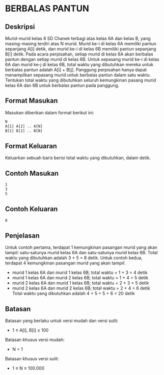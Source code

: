 # BERBALAS PANTUN

## Deskripsi
Murid-murid kelas 6 SD Chanek terbagi atas kelas 6A dan kelas B, yang masing-masing terdiri atas N
murid. Murid ke-i di kelas 6A memiliki pantun sepanjang A[i] detik, dan murid ke-i di kelas 6B memiliki
pantun sepanjang B[i] detik.
Pada acara perpisahan, setiap murid di kelas 6A akan berbalas pantun dengan setiap murid di kelas 6B.
Untuk sepasang murid ke-i di kelas 6A dan murid ke-j di kelas 6B, total waktu yang dibutuhkan mereka
untuk berbalas pantun adalah A[i] + B[j].
Panggung perpisahan hanya dapat menampilkan sepasang murid untuk berbalas pantun dalam satu
waktu. Tentukan total waktu yang dibutuhkan seluruh kemungkinan pasang murid kelas 6A dan 6B
untuk berbalas pantun pada panggung.

## Format Masukan
Masukan diberikan dalam format berikut ini:

```xml
N
A[1] A[2] .. A[N]
B[1] B[2] .. B[N]
```

## Format Keluaran
Keluarkan sebuah baris berisi total waktu yang dibutuhkan, dalam detik.

## Contoh Masukan
```xml
1
3
5
```

## Contoh Keluaran
```xml
8
```

## Penjelasan
Untuk contoh pertama, terdapat 1 kemungkinan pasangan murid yang akan tampil: satu-satunya murid
kelas 6A dan satu-satunya murid kelas 6B. Total waktu yang dibutuhkan adalah 3 + 5 = 8 detik.
Untuk contoh kedua, terdapat 4 kemungkinan pasangan murid yang akan tampil:
- murid 1 kelas 6A dan murid 1 kelas 6B; total waktu = 1 + 3 = 4 detik
- murid 1 kelas 6A dan murid 2 kelas 6B; total waktu = 1 + 4 = 5 detik
- murid 2 kelas 6A dan murid 1 kelas 6B; total waktu = 2 + 3 = 5 detik
- murid 2 kelas 6A dan murid 2 kelas 6B; total waktu = 2 + 4 = 6 detik
Total waktu yang dibutuhkan adalah 4 + 5 + 5 + 6 = 20 detik

## Batasan
Batasan yang berlaku untuk versi mudah dan versi sulit:
- 1 ≤ A[i], B[i] ≤ 100

Batasan khusus versi mudah:
- N = 1

Batasan khusus versi sulit:
- 1 ≤ N ≤ 100.000